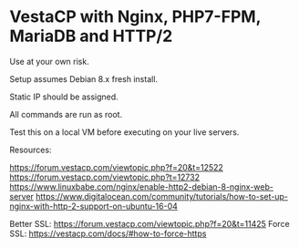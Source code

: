 # VestaCP with Nginx, PHP7-FPM, MariaDB and HTTP/2

Use at your own risk.

Setup assumes Debian 8.x fresh install.

Static IP should be assigned.

All commands are run as root.

Test this on a local VM before executing on your live servers.

Resources:

https://forum.vestacp.com/viewtopic.php?f=20&t=12522
https://forum.vestacp.com/viewtopic.php?t=12732
https://www.linuxbabe.com/nginx/enable-http2-debian-8-nginx-web-server
https://www.digitalocean.com/community/tutorials/how-to-set-up-nginx-with-http-2-support-on-ubuntu-16-04

Better SSL: https://forum.vestacp.com/viewtopic.php?f=20&t=11425
Force SSL: https://vestacp.com/docs/#how-to-force-https
